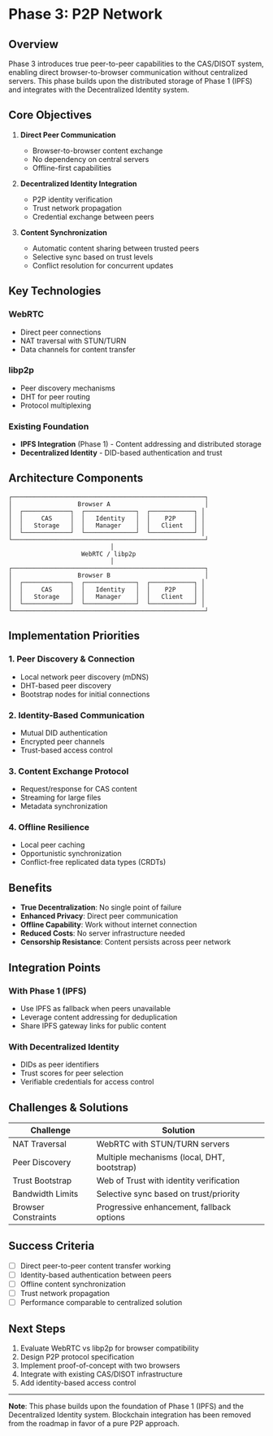 # Phase 3: P2P Network

## Overview

Phase 3 introduces true peer-to-peer capabilities to the CAS/DISOT system, enabling direct browser-to-browser communication without centralized servers. This phase builds upon the distributed storage of Phase 1 (IPFS) and integrates with the Decentralized Identity system.

## Core Objectives

1. **Direct Peer Communication**
   - Browser-to-browser content exchange
   - No dependency on central servers
   - Offline-first capabilities

2. **Decentralized Identity Integration**
   - P2P identity verification
   - Trust network propagation
   - Credential exchange between peers

3. **Content Synchronization**
   - Automatic content sharing between trusted peers
   - Selective sync based on trust levels
   - Conflict resolution for concurrent updates

## Key Technologies

### WebRTC
- Direct peer connections
- NAT traversal with STUN/TURN
- Data channels for content transfer

### libp2p
- Peer discovery mechanisms
- DHT for peer routing
- Protocol multiplexing

### Existing Foundation
- **IPFS Integration** (Phase 1) - Content addressing and distributed storage
- **Decentralized Identity** - DID-based authentication and trust

## Architecture Components

```
┌─────────────────────────────────────────────────────┐
│                  Browser A                          │
│  ┌─────────────┐  ┌──────────────┐  ┌────────────┐ │
│  │     CAS     │  │   Identity   │  │    P2P     │ │
│  │   Storage   │  │   Manager    │  │   Client   │ │
│  └─────────────┘  └──────────────┘  └────────────┘ │
└─────────────────────────────────────────────────────┘
                            │
                    WebRTC / libp2p
                            │
┌─────────────────────────────────────────────────────┐
│                  Browser B                          │
│  ┌─────────────┐  ┌──────────────┐  ┌────────────┐ │
│  │     CAS     │  │   Identity   │  │    P2P     │ │
│  │   Storage   │  │   Manager    │  │   Client   │ │
│  └─────────────┘  └──────────────┘  └────────────┘ │
└─────────────────────────────────────────────────────┘
```

## Implementation Priorities

### 1. Peer Discovery & Connection
- Local network peer discovery (mDNS)
- DHT-based peer discovery
- Bootstrap nodes for initial connections

### 2. Identity-Based Communication
- Mutual DID authentication
- Encrypted peer channels
- Trust-based access control

### 3. Content Exchange Protocol
- Request/response for CAS content
- Streaming for large files
- Metadata synchronization

### 4. Offline Resilience
- Local peer caching
- Opportunistic synchronization
- Conflict-free replicated data types (CRDTs)

## Benefits

- **True Decentralization**: No single point of failure
- **Enhanced Privacy**: Direct peer communication
- **Offline Capability**: Work without internet connection
- **Reduced Costs**: No server infrastructure needed
- **Censorship Resistance**: Content persists across peer network

## Integration Points

### With Phase 1 (IPFS)
- Use IPFS as fallback when peers unavailable
- Leverage content addressing for deduplication
- Share IPFS gateway links for public content

### With Decentralized Identity
- DIDs as peer identifiers
- Trust scores for peer selection
- Verifiable credentials for access control

## Challenges & Solutions

| Challenge | Solution |
|-----------|----------|
| NAT Traversal | WebRTC with STUN/TURN servers |
| Peer Discovery | Multiple mechanisms (local, DHT, bootstrap) |
| Trust Bootstrap | Web of Trust with identity verification |
| Bandwidth Limits | Selective sync based on trust/priority |
| Browser Constraints | Progressive enhancement, fallback options |

## Success Criteria

- [ ] Direct peer-to-peer content transfer working
- [ ] Identity-based authentication between peers
- [ ] Offline content synchronization
- [ ] Trust network propagation
- [ ] Performance comparable to centralized solution

## Next Steps

1. Evaluate WebRTC vs libp2p for browser compatibility
2. Design P2P protocol specification
3. Implement proof-of-concept with two browsers
4. Integrate with existing CAS/DISOT infrastructure
5. Add identity-based access control

---

**Note**: This phase builds upon the foundation of Phase 1 (IPFS) and the Decentralized Identity system. Blockchain integration has been removed from the roadmap in favor of a pure P2P approach.